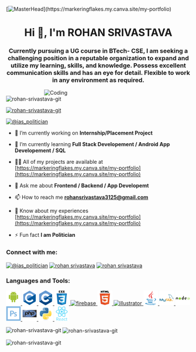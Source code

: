 [![MasterHead](https://1.bp.blogspot.com/-7A4WynwLsM...)](https://markeringflakes.my.canva.site/my-portfolio)
<h1 align="center">Hi 👋, I'm ROHAN SRIVASTAVA</h1>
<h3 align="center">Currently pursuing a UG course in BTech- CSE, I am seeking a challenging position in a reputable organization to expand and utilize my learning, skills, and knowledge. Possess excellent communication skills and has an eye for detail. Flexible to work in any environment as required.</h3>
<img align="right" alt="Coding" width="400" src="http://www.web24zone.com/wp-content/uploads/2022/10/46207-programmer-1.gif">

<p align="left"> <img src="https://komarev.com/ghpvc/?username=rohan-srivastava-git&label=Profile%20views&color=0e75b6&style=flat" alt="rohan-srivastava-git" /> </p>

<p align="left"> <a href="https://github.com/ryo-ma/github-profile-trophy"><img src="https://github-profile-trophy.vercel.app/?username=rohan-srivastava-git" alt="rohan-srivastava-git" /></a> </p>

<p align="left"> <a href="https://twitter.com/@ias_politician" target="blank"><img src="https://img.shields.io/twitter/follow/@ias_politician?logo=twitter&style=for-the-badge" alt="@ias_politician" /></a> </p>

- 🔭 I’m currently working on **Internship/Placement Project**

- 🌱 I’m currently learning **Full Stack Developement / Android App Developement / SQL**

- 👨‍💻 All of my projects are available at [https://markeringflakes.my.canva.site/my-portfolio](https://markeringflakes.my.canva.site/my-portfolio)

- 💬 Ask me about **Frontend / Backend / App Developemt**

- 📫 How to reach me **rohansrivastava3125@gmail.com**

- 📄 Know about my experiences [https://markeringflakes.my.canva.site/my-portfolio](https://markeringflakes.my.canva.site/my-portfolio)

- ⚡ Fun fact **I am Politician**

<h3 align="left">Connect with me:</h3>
<p align="left">
<a href="https://twitter.com/ias_politician" target="blank"><img align="center" src="https://raw.githubusercontent.com/rahuldkjain/github-profile-readme-generator/master/src/images/icons/Social/twitter.svg" alt="@ias_politician" height="30" width="40" /></a>
<a href="https://linkedin.com/in/rohan srivastava" target="blank"><img align="center" src="https://raw.githubusercontent.com/rahuldkjain/github-profile-readme-generator/master/src/images/icons/Social/linked-in-alt.svg" alt="rohan srivastava" height="30" width="40" /></a>
<a href="https://fb.com/rohan srivastava" target="blank"><img align="center" src="https://raw.githubusercontent.com/rahuldkjain/github-profile-readme-generator/master/src/images/icons/Social/facebook.svg" alt="rohan srivastava" height="30" width="40" /></a>
</p>

<h3 align="left">Languages and Tools:</h3>
<p align="left"> <a href="https://developer.android.com" target="_blank" rel="noreferrer"> <img src="https://raw.githubusercontent.com/devicons/devicon/master/icons/android/android-original-wordmark.svg" alt="android" width="40" height="40"/> </a> <a href="https://www.cprogramming.com/" target="_blank" rel="noreferrer"> <img src="https://raw.githubusercontent.com/devicons/devicon/master/icons/c/c-original.svg" alt="c" width="40" height="40"/> </a> <a href="https://www.w3schools.com/cpp/" target="_blank" rel="noreferrer"> <img src="https://raw.githubusercontent.com/devicons/devicon/master/icons/cplusplus/cplusplus-original.svg" alt="cplusplus" width="40" height="40"/> </a> <a href="https://www.w3schools.com/css/" target="_blank" rel="noreferrer"> <img src="https://raw.githubusercontent.com/devicons/devicon/master/icons/css3/css3-original-wordmark.svg" alt="css3" width="40" height="40"/> </a> <a href="https://firebase.google.com/" target="_blank" rel="noreferrer"> <img src="https://www.vectorlogo.zone/logos/firebase/firebase-icon.svg" alt="firebase" width="40" height="40"/> </a> <a href="https://www.w3.org/html/" target="_blank" rel="noreferrer"> <img src="https://raw.githubusercontent.com/devicons/devicon/master/icons/html5/html5-original-wordmark.svg" alt="html5" width="40" height="40"/> </a> <a href="https://www.adobe.com/in/products/illustrator.html" target="_blank" rel="noreferrer"> <img src="https://www.vectorlogo.zone/logos/adobe_illustrator/adobe_illustrator-icon.svg" alt="illustrator" width="40" height="40"/> </a> <a href="https://www.java.com" target="_blank" rel="noreferrer"> <img src="https://raw.githubusercontent.com/devicons/devicon/master/icons/java/java-original.svg" alt="java" width="40" height="40"/> </a> <a href="https://www.mysql.com/" target="_blank" rel="noreferrer"> <img src="https://raw.githubusercontent.com/devicons/devicon/master/icons/mysql/mysql-original-wordmark.svg" alt="mysql" width="40" height="40"/> </a> <a href="https://nodejs.org" target="_blank" rel="noreferrer"> <img src="https://raw.githubusercontent.com/devicons/devicon/master/icons/nodejs/nodejs-original-wordmark.svg" alt="nodejs" width="40" height="40"/> </a> <a href="https://www.photoshop.com/en" target="_blank" rel="noreferrer"> <img src="https://raw.githubusercontent.com/devicons/devicon/master/icons/photoshop/photoshop-line.svg" alt="photoshop" width="40" height="40"/> </a> <a href="https://www.php.net" target="_blank" rel="noreferrer"> <img src="https://raw.githubusercontent.com/devicons/devicon/master/icons/php/php-original.svg" alt="php" width="40" height="40"/> </a> <a href="https://www.python.org" target="_blank" rel="noreferrer"> <img src="https://raw.githubusercontent.com/devicons/devicon/master/icons/python/python-original.svg" alt="python" width="40" height="40"/> </a> <a href="https://reactjs.org/" target="_blank" rel="noreferrer"> <img src="https://raw.githubusercontent.com/devicons/devicon/master/icons/react/react-original-wordmark.svg" alt="react" width="40" height="40"/> </a> </p>

<p><img align="left" src="https://github-readme-stats.vercel.app/api/top-langs?username=rohan-srivastava-git&show_icons=true&locale=en&layout=compact" alt="rohan-srivastava-git" /></p>

<p>&nbsp;<img align="center" src="https://github-readme-stats.vercel.app/api?username=rohan-srivastava-git&show_icons=true&locale=en" alt="rohan-srivastava-git" /></p>

<p><img align="center" src="https://github-readme-streak-stats.herokuapp.com/?user=rohan-srivastava-git&" alt="rohan-srivastava-git" /></p>
